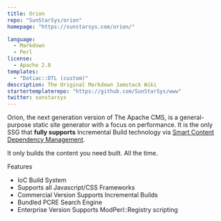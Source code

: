 ```yaml
---
title: Orion
repo: "SunStarSys/orion"
homepage: "https://sunstarsys.com/orion/"

language:
  - Markdown
  - Perl
license:
  - Apache 2.0
templates:
  - "Dotiac::DTL (custom)"
description: The Original Markdown Jamstack Wiki
startertemplaterepo: "https://github.com/SunStarSys/www"
twitter: sunstarsys
---
```


Orion, the next generation version of The Apache CMS, is a general-purpose static site generator with a focus on performance. It is the only SSG that **fully supports** Incremental Build technology via [Smart Content Dependency Management](https://sunstarsys.com/essays/dependencies).

It only builds the content you need built. All the time.

Features

- IoC Build System
- Supports all Javascript/CSS Frameworks
- Commercial Version Supports Incremental Builds
- Bundled PCRE Search Engine
- Enterprise Version Supports ModPerl::Registry scripting
